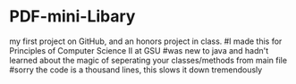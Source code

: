 # PDF-mini-Libary
my first project on GitHub, and an honors project in class.
#I made this for Principles of Computer Science II at GSU
#was new to java and hadn't learned about the magic of seperating your classes/methods from main file
#sorry the code is a thousand lines, this slows it down tremendously
